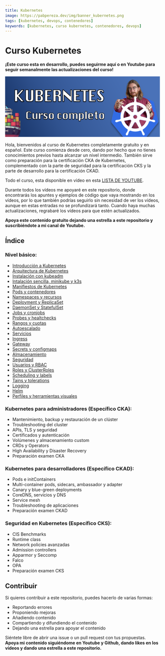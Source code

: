 ```yaml
---
title: Kubernetes 
image: https://pabpereza.dev/img/banner_kubernetes.png
tags: [kubernetes, devops, contenedores]
keywords: [kubernetes, curso kubernetes, contenedores, devops]
---
```


# Curso Kubernetes 

**¡Este curso esta en desarrollo, puedes seguirme aquí o en Youtube para seguir semanalmente las actualizaciones del curso!**

![Banner Kubernetes](img/banner_kubernetes.png)

Hola, bienvenidos al curso de Kubernetes completamente gratuito y en español. Este curso comienza desde cero, dando por hecho que no tienes conocimientos previos hasta alcanzar un nivel intermedio. También sirve como preparación para la certificación CKA de Kubernetes, complementado con la parte de seguridad para la certificación CKS y la parte de desarrollo para la certificación CKAD.

Todo el curso, esta disponible en vídeo en esta [LISTA DE YOUTUBE](https://www.youtube.com/playlist?list=PLQhxXeq1oc2k9MFcKxqXy5GV4yy7wqSma).

Durante todos los vídeos me apoyaré en este repositorio, donde encontrarás los apuntes y ejemplos de código que vaya mostrando en los vídeos, por lo que también podrías seguirlo sin necesidad de ver los vídeos, aunque en estas entradas no se profundizará tanto. Cuando haya muchas actualizaciones, regrabaré los vídeos para que estén actualizados.

**Apoya este contenido gratuito dejando una estrella a este repositorio y suscribiéndote a mi canal de Youtube.**

## Índice

### Nivel básico:
* [Introducción a Kubernetes](./101.Introduccion.md)
* [Arquitectura de Kubernetes](./102.Arquitectura.md)
* [Instalación con kubeadm](./103.Instalacion.md)
* [Intalación sencilla, minikube y k3s](./103bis.Instalacion.md) 
* [Manifiestos de Kubernetes](./104.Conceptos.md)
* [Pods y contenedores](./105.Pods.md)
* [Namespaces y recursos](./106.Namespaces.md)
* [Deployment y ReplicaSet](./107.Deployments.md)
* [DaemonSet y StatefulSet](./108.DSySS.md)
* [Jobs y cronjobs](./109.Jobs.md)
* [Probes y healtchecks](./110.Probes_live_readiness.md)
* [Rangos y cuotas](./111.Rangos_quotas.md)
* [Autoescalado](./112.Autoscaling.md)
* [Servicios](./113.Services.md)
* [Ingress](./114.Ingress_controller.md)
* [Gateway](./115.Gateway.md)
* [Secrets y configmaps](./116.Secrets_configmaps.md)
* [Almacenamiento](./117.Almacenamiento.md)
* [Seguridad](./118.Seguridad.md) 
* [Usuarios y RBAC](./119.Usuarios.md)
* [Roles y ClusterRoles](./120.Roles.md)
* [Scheduling y labels](./121.Scheduling_labels.md)
* [Tains y tolerations](./122.Taints_tolerations.md)
* [Logging](./123.Logging.md)
* [Helm](./124.Helm.md)
* [Perfiles y herramientas visuales](./125.Perfiles_software_dashboard.md)

### Kubernetes para administradores (Específico CKA):
* Mantenimiento, backup y restauración de un clúster
* Troubleshooting del cluster
* APIs, TLS y seguridad
* Certificados y autenticación
* Volúmenes y almacenamiento custom
* CRDs y Operators
* High Availability y Disaster Recovery
* Preparación examen CKA

### Kubernetes para desarrolladores (Específico CKAD):
* Pods e initContainers
* Multi-container pods, sidecars, ambassador y adapter
* Canary y blue-green deployments
* CoreDNS, servicios y DNS
* Service mesh
* Troubleshooting de aplicaciones
* Preparación examen CKAD

### Seguridad en Kubernetes (Específico CKS):
* CIS Benchmarks
* Runtime class
* Network policies avanzadas
* Admission controllers
* Apparmor y Seccomp
* Falco
* OPA
* Preparación examen CKS


## Contribuir
Si quieres contribuir a este repositorio, puedes hacerlo de varias formas:
* Reportando errores
* Proponiendo mejoras
* Añadiendo contenido 
* Compartiendo y difundiendo el contenido
* Dejando una estrella para apoyar el contenido
  
Siéntete libre de abrir una issue o un pull request con tus propuestas. **Apoya mi contenido siguiéndome en Youtube y Github, dando likes en los vídeos y dando una estrella a este repositorio.**

